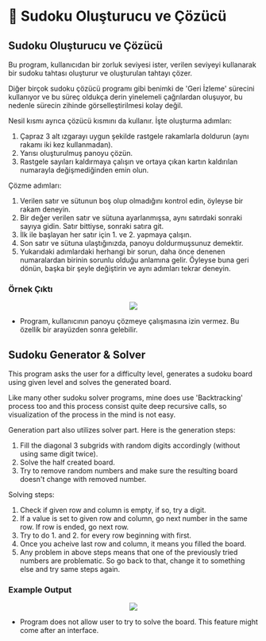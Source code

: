 # 🧠 Sudoku Oluşturucu ve Çözücü

## Sudoku Oluşturucu ve Çözücü

Bu program, kullanıcıdan bir zorluk seviyesi ister, verilen seviyeyi kullanarak bir sudoku tahtası oluşturur ve oluşturulan tahtayı çözer.

Diğer birçok sudoku çözücü programı gibi benimki de 'Geri İzleme' sürecini kullanıyor ve bu süreç oldukça derin yinelemeli çağrılardan oluşuyor, bu nedenle sürecin zihinde görselleştirilmesi kolay değil.

Nesil kısmı ayrıca çözücü kısmını da kullanır. İşte oluşturma adımları:

1. Çapraz 3 alt ızgarayı uygun şekilde rastgele rakamlarla doldurun \(aynı rakamı iki kez kullanmadan\).
2. Yarısı oluşturulmuş panoyu çözün.
3. Rastgele sayıları kaldırmaya çalışın ve ortaya çıkan kartın kaldırılan numarayla değişmediğinden emin olun.

Çözme adımları:

1. Verilen satır ve sütunun boş olup olmadığını kontrol edin, öyleyse bir rakam deneyin.
2. Bir değer verilen satır ve sütuna ayarlanmışsa, aynı satırdaki sonraki sayıya gidin. Satır bittiyse, sonraki satıra git.
3. İlk ile başlayan her satır için 1. ve 2. yapmaya çalışın.
4. Son satır ve sütuna ulaştığınızda, panoyu doldurmuşsunuz demektir.
5. Yukarıdaki adımlardaki herhangi bir sorun, daha önce denenen numaralardan birinin sorunlu olduğu anlamına gelir. Öyleyse buna geri dönün, başka bir şeyle değiştirin ve aynı adımları tekrar deneyin.

### Örnek Çıktı

<p align="center">
  <img src="https://user-images.githubusercontent.com/51864516/116006777-655c3d80-a615-11eb-9eb1-a59b271c2a70.png">
</p>

* Program, kullanıcının panoyu çözmeye çalışmasına izin vermez. Bu özellik bir arayüzden sonra gelebilir.

## Sudoku Generator & Solver

This program asks the user for a difficulty level, generates a sudoku board using given level and solves the generated board.

Like many other sudoku solver programs, mine does use 'Backtracking' process too and this process consist quite deep recursive calls, so visualization of the process in the mind is not easy.

Generation part also utilizes solver part. Here is the generation steps:

1. Fill the diagonal 3 subgrids with random digits accordingly \(without using same digit twice\).
2. Solve the half created board.
3. Try to remove random numbers and make sure the resulting board doesn't change with removed number.

Solving steps:

1. Check if given row and column is empty, if so, try a digit. 
2. If a value is set to given row and column, go next number in the same row. If row is ended, go next row.
3. Try to do 1. and 2. for every row beginning with first.
4. Once you acheive last row and column, it means you filled the board. 
5. Any problem in above steps means that one of the previously tried numbers are problematic. So go back to that, change it to something else and try same steps again.

### Example Output

<p align="center">
  <img src="https://user-images.githubusercontent.com/51864516/116006777-655c3d80-a615-11eb-9eb1-a59b271c2a70.png">
</p>

* Program does not allow user to try to solve the board. This feature might come after an interface.

